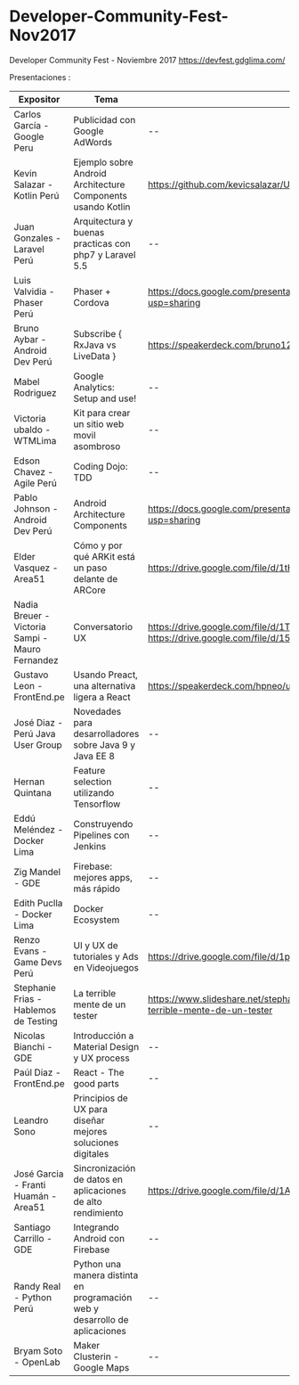 # Developer-Community-Fest-Nov2017
Developer Community Fest - Noviembre 2017 https://devfest.gdglima.com/

Presentaciones :

Expositor | Tema  | Presentación 
------------ | ------------- | ------------- 
Carlos García - Google Peru   | Publicidad con Google AdWords | --
Kevin Salazar - Kotlin Perú  | Ejemplo sobre Android Architecture Components usando Kotlin | https://github.com/kevicsalazar/UpLabs-Kotlin/tree/Architecture-Components
Juan Gonzales - Laravel Perú  | Arquitectura y buenas practicas con php7 y Laravel 5.5 | --
Luis Valvidia - Phaser Perú  | Phaser + Cordova | https://docs.google.com/presentation/d/1282fx_iIxZiB0iAT0GBsBA9gy7R02ZW4jxSBx0IDB1E/edit?usp=sharing
Bruno Aybar - Android Dev Perú  | Subscribe { RxJava vs LiveData } | https://speakerdeck.com/bruno125/subscribe-rxjava-vs-livedata
Mabel Rodriguez | Google Analytics: Setup and use!| --
Victoria ubaldo - WTMLima | Kit para crear un sitio web movil asombroso| --
Edson Chavez - Agile Perú | Coding Dojo: TDD| --
Pablo Johnson - Android Dev Perú | Android Architecture Components | https://docs.google.com/presentation/d/1mVVXtD4qdAxzawpNE2ebs5shlonIyynPt7x3n1ehaZ8/edit?usp=sharing
Elder Vasquez - Area51 | Cómo y por qué ARKit está un paso delante de ARCore | https://drive.google.com/file/d/1tHu0_G4v4Wk7k-x-Imc1BGVddWjYfcuV/view?usp=sharing
Nadia Breuer - Victoria Sampi - Mauro Fernandez | Conversatorio UX | https://drive.google.com/file/d/1TWaz9Me0k79ZsZEtzldfKDSWYfCUFf3Y/view?usp=sharing https://drive.google.com/file/d/158Pu_uV_24lv92gaFcKr_i5MMovuoldY/view?usp=sharing
Gustavo Leon - FrontEnd.pe | Usando Preact, una alternativa ligera a React| https://speakerdeck.com/hpneo/usando-preact-una-alternativa-ligera-a-react
José Diaz - Perú Java User Group | Novedades para desarrolladores sobre Java 9 y Java EE 8| --
Hernan Quintana | Feature selection utilizando Tensorflow | --
Eddú Meléndez - Docker Lima| Construyendo Pipelines con Jenkins | --
Zig Mandel - GDE| Firebase: mejores apps, más rápido| --
Edith Puclla - Docker Lima | Docker Ecosystem| --
Renzo Evans - Game Devs Perú | UI y UX de tutoriales y Ads en Videojuegos| https://drive.google.com/file/d/1pEB2ctEz9XSofJTj5x4RMrDZZ3h07hWs/view?usp=sharing
Stephanie Frias - Hablemos de Testing |La terrible mente de un tester| https://www.slideshare.net/stephaniefriasz/la-terrible-mente-de-un-tester/stephaniefriasz/la-terrible-mente-de-un-tester
Nicolas Bianchi - GDE |Introducción a Material Design y UX process| --
Paúl Diaz - FrontEnd.pe |React - The good parts| --
Leandro Sono | Principios de UX para diseñar mejores soluciones digitales | --
José Garcia - Franti Huamán - Area51 | Sincronización de datos en aplicaciones de alto rendimiento | https://drive.google.com/file/d/1A_JDkZIS5plO79nYf5Jnsv-Vjlk70P_6/view?usp=sharing
Santiago Carrillo - GDE | Integrando Android con Firebase | --
Randy Real - Python Perú | Python una manera distinta en programación web y desarrollo de aplicaciones | --
Bryam Soto - OpenLab | Maker Clusterin - Google Maps | --
